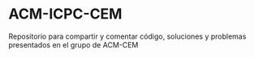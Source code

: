 ACM-ICPC-CEM
============

Repositorio para compartir y comentar código, soluciones y problemas presentados en el grupo de ACM-CEM
